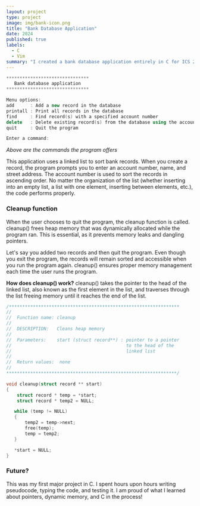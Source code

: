 ```yaml
---
layout: project
type: project
image: img/bank-icon.png
title: "Bank Database Application"
date: 2024
published: true
labels:
  - C
  - Vim
summary: "I created a bank database application entirely in C for ICS 212: Program Structures."
---
```


```cpp
*******************************
   Bank database application
*******************************

Menu options:
add      : Add a new record in the database
printall : Print all records in the database
find     : Find record(s) with a specified account number
delete   : Delete existing record(s) from the database using the account number as a key
quit     : Quit the program

Enter a command:

```
*Above are the commands the program offers*

This application uses a linked list to sort bank records. When you create a record, the program prompts you to enter an account number, name, and street address. The account number is used to sort the records in ascending order. No matter the organization of the list (whether inserting into an empty list, a list with one element, inserting between elements, etc.), the code performs properly. 

### Cleanup function
When the user chooses to quit the program, the cleanup function is called. cleanup() frees heap memory that was dynamically allocated while the program ran. This is essential, as it prevents memory leaks and dangling pointers. 

Let's say you added two records and then quit the program. Even though you exit the program, the records will remain sorted and accessible when you run the program again. cleanup() ensures proper memory management each time the user runs the program. 

**How does cleanup() work?** cleanup() takes the pointer to the head of the linked list, also known as the first element in the list, and traverses through the list freeing memory until it reaches the end of the list. 

```cpp
/****************************************************************
//
//  Function name: cleanup
//
//  DESCRIPTION:   Cleans heap memory
// 
//  Parameters:    start (struct record**) : pointer to a pointer
//                                           to the head of the 
//                                           linked list
//
//  Return values:  none
//
****************************************************************/

void cleanup(struct record ** start)
{
    struct record * temp = *start;
    struct record * temp2 = NULL;

   while (temp != NULL)
   {
       temp2 = temp->next;
       free(temp);
       temp = temp2;
   }

   *start = NULL;
}
```

### Future?
This was my first major project in C. I spent hours upon hours writing pseudocode, typing the code, and testing it. I am proud of what I learned about pointers, dynamic memory, and C in the process!

